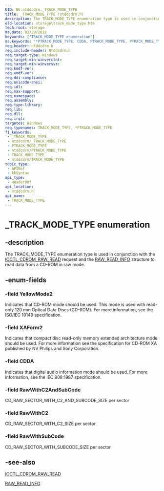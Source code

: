 ```yaml
---
UID: NE:ntddcdrm._TRACK_MODE_TYPE
title: _TRACK_MODE_TYPE (ntddcdrm.h)
description: The TRACK_MODE_TYPE enumeration type is used in conjunction with the IOCTL_CDROM_RAW_READ request and the RAW_READ_INFO structure to read data from a CD-ROM in raw mode.
old-location: storage\track_mode_type.htm
tech.root: storage
ms.date: 03/29/2018
keywords: ["TRACK_MODE_TYPE enumeration"]
ms.keywords: "*PTRACK_MODE_TYPE, CDDA, PTRACK_MODE_TYPE, PTRACK_MODE_TYPE enumeration pointer [Storage Devices], RawWithC2, RawWithC2AndSubCode, RawWithSubCode, TRACK_MODE_TYPE, TRACK_MODE_TYPE enumeration [Storage Devices], XAForm2, YellowMode2, _TRACK_MODE_TYPE, ntddcdrm/CDDA, ntddcdrm/PTRACK_MODE_TYPE, ntddcdrm/RawWithC2, ntddcdrm/RawWithC2AndSubCode, ntddcdrm/RawWithSubCode, ntddcdrm/TRACK_MODE_TYPE, ntddcdrm/XAForm2, ntddcdrm/YellowMode2, storage.track_mode_type, structs-CD-ROM_41364f33-e1bf-48ac-abb6-4cacf5283f9f.xml"
req.header: ntddcdrm.h
req.include-header: Ntddcdrm.h
req.target-type: Windows
req.target-min-winverclnt: 
req.target-min-winversvr: 
req.kmdf-ver: 
req.umdf-ver: 
req.ddi-compliance: 
req.unicode-ansi: 
req.idl: 
req.max-support: 
req.namespace: 
req.assembly: 
req.type-library: 
req.lib: 
req.dll: 
req.irql: 
targetos: Windows
req.typenames: TRACK_MODE_TYPE, *PTRACK_MODE_TYPE
f1_keywords:
 - _TRACK_MODE_TYPE
 - ntddcdrm/_TRACK_MODE_TYPE
 - PTRACK_MODE_TYPE
 - ntddcdrm/PTRACK_MODE_TYPE
 - TRACK_MODE_TYPE
 - ntddcdrm/TRACK_MODE_TYPE
topic_type:
 - APIRef
 - kbSyntax
api_type:
 - HeaderDef
api_location:
 - ntddcdrm.h
api_name:
 - TRACK_MODE_TYPE
---
```


# _TRACK_MODE_TYPE enumeration


## -description

The TRACK_MODE_TYPE enumeration type is used in conjunction with the <a href="/windows-hardware/drivers/ddi/ntddcdrm/ni-ntddcdrm-ioctl_cdrom_raw_read">IOCTL_CDROM_RAW_READ</a> request and the <a href="/windows-hardware/drivers/ddi/ntddcdrm/ns-ntddcdrm-__raw_read_info">RAW_READ_INFO</a> structure to read data from a CD-ROM in raw mode.

## -enum-fields

### -field YellowMode2

Indicates that CD-ROM mode should be used. This mode is used with read-only 120 mm Optical Data Discs (CD-ROM). For more information, see the ISO/IEC 10149 specification.

### -field XAForm2

Indicates that compact disc read-only memory extended architecture mode should be used. For more information see the specification for CD-ROM XA published by NV Philips and Sony Corporation.

### -field CDDA

Indicates that digital audio information mode should be used. For more information, see the IEC 908:1987 specification.

### -field RawWithC2AndSubCode

CD_RAW_SECTOR_WITH_C2_AND_SUBCODE_SIZE per sector

### -field RawWithC2

CD_RAW_SECTOR_WITH_C2_SIZE per sector

### -field RawWithSubCode

CD_RAW_SECTOR_WITH_SUBCODE_SIZE per sector

## -see-also

<a href="/windows-hardware/drivers/ddi/ntddcdrm/ni-ntddcdrm-ioctl_cdrom_raw_read">IOCTL_CDROM_RAW_READ</a>



<a href="/windows-hardware/drivers/ddi/ntddcdrm/ns-ntddcdrm-__raw_read_info">RAW_READ_INFO</a>
